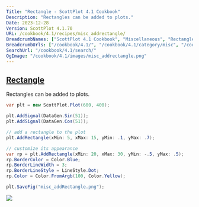 ```yaml
---
Title: "Rectangle - ScottPlot 4.1 Cookbook"
Description: "Rectangles can be added to plots."
Date: 2023-12-28
Version: ScottPlot 4.1.70
URL: /cookbook/4.1/recipes/misc_addrectangle/
BreadcrumbNames: ["ScottPlot 4.1 Cookbook", "Miscellaneous", "Rectangle"]
BreadcrumbUrls: ["/cookbook/4.1/", "/cookbook/4.1/category/misc", "/cookbook/4.1/recipes/misc_addrectangle/"]
SearchUrl: "/cookbook/4.1/search/"
OgImage: "/cookbook/4.1/images/misc_addrectangle.png"
---
```


<h2><a id='rectangle' href='/cookbook/4.1/recipes/misc_addrectangle/'>Rectangle</a></h2>

Rectangles can be added to plots.

```cs
var plt = new ScottPlot.Plot(600, 400);

plt.AddSignal(DataGen.Sin(51));
plt.AddSignal(DataGen.Cos(51));

// add a rectangle to the plot
plt.AddRectangle(xMin: 5, xMax: 15, yMin: .1, yMax: .7);

// customize its appearance
var rp = plt.AddRectangle(xMin: 20, xMax: 30, yMin: -.5, yMax: .5);
rp.BorderColor = Color.Blue;
rp.BorderLineWidth = 3;
rp.BorderLineStyle = LineStyle.Dot;
rp.Color = Color.FromArgb(100, Color.Yellow);

plt.SaveFig("misc_addRectangle.png");
```

<img src='../../images/misc_addrectangle.png' class='d-block mx-auto my-5' />


